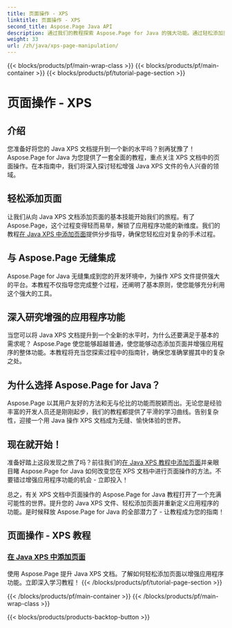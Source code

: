 ```yaml
---
title: 页面操作 - XPS
linktitle: 页面操作 - XPS
second_title: Aspose.Page Java API
description: 通过我们的教程探索 Aspose.Page for Java 的强大功能。通过轻松添加页面来增强应用程序功能，从而提升您的 Java XPS 文档。
weight: 33
url: /zh/java/xps-page-manipulation/
---
```


{{< blocks/products/pf/main-wrap-class >}}
{{< blocks/products/pf/main-container >}}
{{< blocks/products/pf/tutorial-page-section >}}

# 页面操作 - XPS


## 介绍

您准备好将您的 Java XPS 文档提升到一个新的水平吗？别再犹豫了！ Aspose.Page for Java 为您提供了一套全面的教程，重点关注 XPS 文档中的页面操作。在本指南中，我们将深入探讨轻松增强 Java XPS 文件的令人兴奋的领域。

## 轻松添加页面

让我们从向 Java XPS 文档添加页面的基本技能开始我们的旅程。有了Aspose.Page，这个过程变得轻而易举，解锁了应用程序功能的新维度。我们的教程[在 Java XPS 中添加页面](./add-page/)提供分步指导，确保您轻松应对复杂的手术过程。

## 与 Aspose.Page 无缝集成

Aspose.Page for Java 无缝集成到您的开发环境中，为操作 XPS 文件提供强大的平台。本教程不仅指导您完成整个过程，还阐明了基本原则，使您能够充分利用这个强大的工具。

## 深入研究增强的应用程序功能

当您可以将 Java XPS 文档提升到一个全新的水平时，为什么还要满足于基本的需求呢？ Aspose.Page 使您能够超越普通，使您能够动态添加页面并增强应用程序的整体功能。本教程将充当您探索过程中的指南针，确保您准确掌握其中的复杂之处。

## 为什么选择 Aspose.Page for Java？

Aspose.Page 以其用户友好的方法和无与伦比的功能而脱颖而出。无论您是经验丰富的开发人员还是刚刚起步，我们的教程都提供了平滑的学习曲线。告别复杂性，迎接一个用 Java 操作 XPS 文档成为无缝、愉快体验的世界。

## 现在就开始！

准备好踏上这段发现之旅了吗？前往我们的[在 Java XPS 教程中添加页面](./add-page/)并亲眼目睹 Aspose.Page for Java 如何改变您在 XPS 文档中进行页面操作的方法。不要错过增强应用程序功能的机会 - 立即投入！

总之，有关 XPS 文档中页面操作的 Aspose.Page for Java 教程打开了一个充满可能性的世界。提升您的 Java XPS 文件、轻松添加页面并重新定义应用程序的功能。是时候释放 Aspose.Page for Java 的全部潜力了 - 让教程成为您的指南！
## 页面操作 - XPS 教程
### [在 Java XPS 中添加页面](./add-page/)
使用 Aspose.Page 提升 Java XPS 文档。了解如何轻松添加页面以增强应用程序功能。立即深入学习教程！
{{< /blocks/products/pf/tutorial-page-section >}}

{{< /blocks/products/pf/main-container >}}
{{< /blocks/products/pf/main-wrap-class >}}

{{< blocks/products/products-backtop-button >}}
